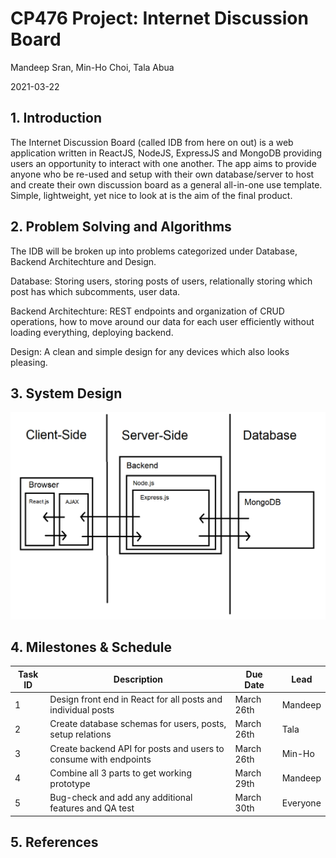 # CP476 Project: Internet Discussion Board

Mandeep Sran, Min-Ho Choi, Tala Abua

2021-03-22

## 1. Introduction

The Internet Discussion Board (called IDB from here on out) is a web application written in ReactJS, NodeJS, ExpressJS and MongoDB providing users an opportunity to interact with one another. The app aims to provide anyone who be re-used and setup with their own database/server to host and create their own discussion board as a general all-in-one use template. Simple, lightweight, yet nice to look at is the aim of the final product.

## 2. Problem Solving and Algorithms

The IDB will be broken up into problems categorized under Database, Backend Architechture and Design.

Database: Storing users, storing posts of users, relationally storing which post has which subcomments, user data.

Backend Architechture: REST endpoints and organization of CRUD operations, how to move around our data for each user efficiently without loading everything, deploying backend.

Design: A clean and simple design for any devices which also looks pleasing.

## 3. System Design

![Architecture](images/architecture.png)

## 4. Milestones & Schedule

| Task ID | Description                                                      | Due Date   | Lead     |
| ------- | ---------------------------------------------------------------- | ---------- | -------- |
| 1       | Design front end in React for all posts and individual posts     | March 26th | Mandeep  |
| 2       | Create database schemas for users, posts, setup relations        | March 26th | Tala     |
| 3       | Create backend API for posts and users to consume with endpoints | March 26th | Min-Ho   |
| 4       | Combine all 3 parts to get working prototype                     | March 29th | Mandeep  |
| 5       | Bug-check and add any additional features and QA test            | March 30th | Everyone |

## 5. References
